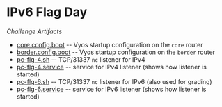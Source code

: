 # IPv6 Flag Day
_Challenge Artifacts_

- [core.config.boot](./core.config.boot) -- Vyos startup configuration on the `core` router
- [border.config.boot](./border.config.boot) -- Vyos startup configuration on the `border` router
- [pc-flg-4.sh](./pc-flg-4.sh) -- TCP/31337 `nc` listener for IPv4
- [pc-flg-4.service](./pc-flg-4.service) -- service for IPv4 listener (shows how listener is started)
- [pc-flg-6.sh](./pc-flg-6.sh) -- TCP/31337 `nc` listener for IPv6 (also used for grading)
- [pc-flg-6.service](./pc-flg-6.sh) -- service for IPv6 listener (shows how listener is started)
